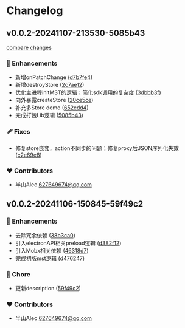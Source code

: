 # Changelog


## v0.0.2-20241107-213530-5085b43

[compare changes](https://github.com/BanShan-Alec/electron-mobx-state-tree/compare/v0.0.2-20241106-150845-59f49c2...v0.0.2-20241107-213530-5085b43)

### 🚀 Enhancements

- 新增onPatchChange ([d7b7fe4](https://github.com/BanShan-Alec/electron-mobx-state-tree/commit/d7b7fe4))
- 新增destroyStore ([2c7ae12](https://github.com/BanShan-Alec/electron-mobx-state-tree/commit/2c7ae12))
- 优化主进程initMST的逻辑；简化sdk调用的复杂度 ([3dbbb3f](https://github.com/BanShan-Alec/electron-mobx-state-tree/commit/3dbbb3f))
- 向外暴露createStore ([20ce5ce](https://github.com/BanShan-Alec/electron-mobx-state-tree/commit/20ce5ce))
- 补充多Store demo ([652cdd4](https://github.com/BanShan-Alec/electron-mobx-state-tree/commit/652cdd4))
- 完成打包Lib逻辑 ([5085b43](https://github.com/BanShan-Alec/electron-mobx-state-tree/commit/5085b43))

### 🩹 Fixes

- 修复store嵌套，action不同步的问题；修复proxy后JSON序列化失效 ([c2e69e8](https://github.com/BanShan-Alec/electron-mobx-state-tree/commit/c2e69e8))

### ❤️ Contributors

- 半山Alec <627649674@qq.com>

## v0.0.2-20241106-150845-59f49c2


### 🚀 Enhancements

- 去除冗余依赖 ([38b3ca0](https://github.com/BanShan-Alec/electron-mobx-state-tree/commit/38b3ca0))
- 引入electronAPI相关preload逻辑 ([d382f12](https://github.com/BanShan-Alec/electron-mobx-state-tree/commit/d382f12))
- 引入Mobx相关依赖 ([46318d7](https://github.com/BanShan-Alec/electron-mobx-state-tree/commit/46318d7))
- 完成初版mst逻辑 ([d476247](https://github.com/BanShan-Alec/electron-mobx-state-tree/commit/d476247))

### 🏡 Chore

- 更新description ([59f49c2](https://github.com/BanShan-Alec/electron-mobx-state-tree/commit/59f49c2))

### ❤️ Contributors

- 半山Alec <627649674@qq.com>

